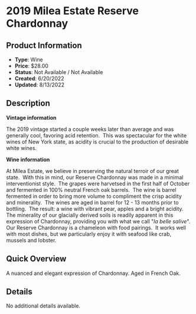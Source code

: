 # 2019 Milea Estate Reserve Chardonnay

## Product Information
- **Type**: Wine
- **Price**: $28.00
- **Status**: Not Available / Not Available
- **Created**: 6/20/2022
- **Updated**: 8/13/2022

## Description
<p><strong>Vintage information</strong></p>
<p>The 2019 vintage started a couple weeks later than average and was generally cool, favoring acid retention.&nbsp; This was spectacular for the white wines of New York state, as acidity is crucial to the production of desirable white wines.&nbsp;</p>
<p><strong>Wine information</strong></p>
<p>At Milea Estate, we believe in preserving the natural terroir of our great state.&nbsp; With this in mind, our Reserve Chardonnay was made in a minimal interventionist style.&nbsp; The grapes were harvetsed in the first half of October and fermented in 100% neutral French oak barrels.&nbsp; The wine is barrel fermented in order to bring more volume to compliment the crisp acidity and minerality.&nbsp; The wines are aged in barrel for 12 - 13 months prior to bottling.&nbsp; The result: a wine with vibrant pear, apples and a bright acidity.&nbsp; The minerality of our glacially derived soils is readily apparent in this expression of Chardonnay, providing you with what we call "<em>la belle salive</em>".&nbsp; Our Reserve Chardonnay is a chameleon with food pairings.&nbsp; It works well with most dishes, but we particularly enjoy it with seafood like crab, mussels and lobster.&nbsp;</p>

## Quick Overview
A nuanced and elegant expression of Chardonnay. Aged in French Oak.

## Details
No additional details available.
